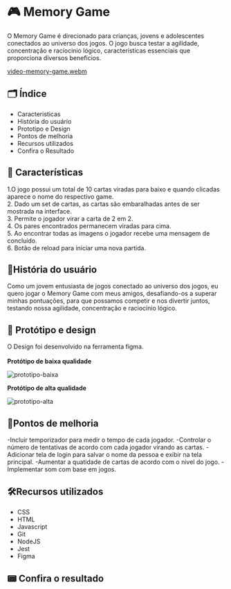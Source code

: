 # :video_game: Memory Game

O Memory Game é direcionado para crianças, jovens e adolescentes conectados ao universo dos jogos. O jogo busca testar a agilidade, concentração e racíocinio lógico, características essenciais que proporciona diversos benefícios.<br>

[video-memory-game.webm](https://github.com/sellylima/memory-game/assets/71739592/4f2bd575-4e25-4231-b9c4-4a648b2be565)


## :card_index_dividers: Índice

- Caracteristicas
- História do usuário
- Prototipo e Design
- Pontos de melhoria
- Recursos utilizados
- Confira o Resultado

## :flower_playing_cards: Características

1.O jogo possui um total de 10 cartas viradas para baixo e quando clicadas aparece o nome do respectivo game.<br> 2. Dado um set de cartas, as cartas são embaralhadas antes de ser mostrada na interface.<br> 3. Permite o jogador virar a carta de 2 em 2.<br> 4. Os pares encontrados permanecem viradas para cima.<br> 5. Ao encontrar todas as imagens o jogador recebe uma mensagem de concluído.<br> 6. Botão de reload para iniciar uma nova partida.<br>

## :man:História do usuário

Como um jovem entusiasta de jogos conectado ao universo dos jogos, eu quero jogar o Memory Game com meus amigos, desafiando-os a superar minhas pontuações, para que possamos competir e nos divertir juntos, testando nossa agilidade, concentração e raciocínio lógico.
<br>
## :art: Protótipo e design
O Design foi desenvolvido na ferramenta figma. <br><br>
__Protótipo de baixa qualidade__<br>

![prototipo-baixa](https://github.com/sellylima/SAP012-memory-match/assets/71739592/8d705e11-e47e-457c-a844-47921a5c0f3e)


__Protótipo de alta qualidade__

![prototipo-alta](https://github.com/sellylima/SAP012-memory-match/assets/71739592/608f9c9e-8f99-4283-a6a3-3f55dbb3a184)


## :pushpin:Pontos de melhoria

-Incluir temporizador para medir o tempo de cada jogador.
-Controlar o número de tentativas de acordo com cada jogador virando as cartas.
-Adicionar tela de login para salvar o nome da pessoa e exibir na tela principal.
-Aumentar a quatidade de cartas de acordo com o nivel do jogo.
-Implementar som com base em jogos.
<br>
## :hammer_and_wrench:Recursos utilizados

- CSS
- HTML
- Javascript
- Git
- NodeJS
- Jest
- Figma

## :pager: Confira o resultado

